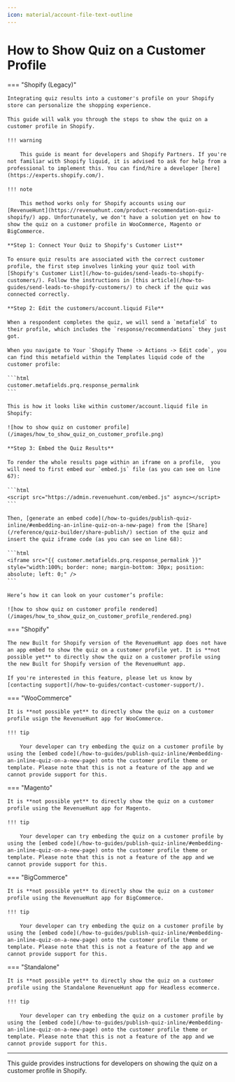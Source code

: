 ```yaml
---
icon: material/account-file-text-outline
---
```


# How to Show Quiz on a Customer Profile

=== "Shopify (Legacy)"

    Integrating quiz results into a customer's profile on your Shopify store can personalize the shopping experience. 

    This guide will walk you through the steps to show the quiz on a customer profile in Shopify.

    !!! warning

        This guide is meant for developers and Shopify Partners. If you're not familiar with Shopify liquid, it is advised to ask for help from a professional to implement this. You can find/hire a developer [here](https://experts.shopify.com/).

    !!! note

        This method works only for Shopify accounts using our [RevenueHunt](https://revenuehunt.com/product-recommendation-quiz-shopify/) app. Unfortunately, we don't have a solution yet on how to show the quiz on a customer profile in WooCommerce, Magento or BigCommerce.

    **Step 1: Connect Your Quiz to Shopify's Customer List**

    To ensure quiz results are associated with the correct customer profile, the first step involves linking your quiz tool with [Shopify's Customer List](/how-to-guides/send-leads-to-shopify-customers/). Follow the instructions in [this article](/how-to-guides/send-leads-to-shopify-customers/) to check if the quiz was connected correctly.

    **Step 2: Edit the customers/account.liquid File**

    When a respondent completes the quiz, we will send a `metafield` to their profile, which includes the `response/recommendations` they just got.

    When you navigate to Your `Shopify Theme -> Actions -> Edit code`, you can find this metafield within the Templates liquid code of the customer profile:

    ```html
    customer.metafields.prq.response_permalink
    ```

    This is how it looks like within customer/account.liquid file in Shopify:

    ![how to show quiz on customer profile](/images/how_to_show_quiz_on_customer_profile.png)

    **Step 3: Embed the Quiz Results**

    To render the whole results page within an iframe on a profile,  you will need to first embed our `embed.js` file (as you can see on line 67):

    ```html
    <script src="https://admin.revenuehunt.com/embed.js" async></script>
    ```

    Then, [generate an embed code](/how-to-guides/publish-quiz-inline/#embedding-an-inline-quiz-on-a-new-page) from the [Share](/reference/quiz-builder/share-publish/) section of the quiz and insert the quiz iframe code (as you can see on line 68):

    ```html
    <iframe src="{{ customer.metafields.prq.response_permalink }}" style="width:100%; border: none; margin-bottom: 30px; position: absolute; left: 0;" />
    ```

    Here’s how it can look on your customer’s profile:

    ![how to show quiz on customer profile rendered](/images/how_to_show_quiz_on_customer_profile_rendered.png)

=== "Shopify"

    The new Built for Shopify version of the RevenueHunt app does not have an app embed to show the quiz on a customer profile yet. It is **not possible yet** to directly show the quiz on a customer profile using the new Built for Shopify version of the RevenueHunt app.
    
    If you're interested in this feature, please let us know by [contacting support](/how-to-guides/contact-customer-support/).

=== "WooCommerce"

    It is **not possible yet** to directly show the quiz on a customer profile usign the RevenueHunt app for WooCommerce.

    !!! tip 

        Your developer can try embeding the quiz on a customer profile by using the [embed code](/how-to-guides/publish-quiz-inline/#embedding-an-inline-quiz-on-a-new-page) onto the customer profile theme or template. Please note that this is not a feature of the app and we cannot provide support for this.

=== "Magento"

    It is **not possible yet** to directly show the quiz on a customer profile using the RevenueHunt app for Magento.

    !!! tip 

        Your developer can try embeding the quiz on a customer profile by using the [embed code](/how-to-guides/publish-quiz-inline/#embedding-an-inline-quiz-on-a-new-page) onto the customer profile theme or template. Please note that this is not a feature of the app and we cannot provide support for this.

=== "BigCommerce"

    It is **not possible yet** to directly show the quiz on a customer profile using the RevenueHunt app for BigCommerce.

    !!! tip 

        Your developer can try embeding the quiz on a customer profile by using the [embed code](/how-to-guides/publish-quiz-inline/#embedding-an-inline-quiz-on-a-new-page) onto the customer profile theme or template. Please note that this is not a feature of the app and we cannot provide support for this.

=== "Standalone"

    It is **not possible yet** to directly show the quiz on a customer profile using the Standalone RevenueHunt app for Headless ecommerce.

    !!! tip 

        Your developer can try embeding the quiz on a customer profile by using the [embed code](/how-to-guides/publish-quiz-inline/#embedding-an-inline-quiz-on-a-new-page) onto the customer profile theme or template. Please note that this is not a feature of the app and we cannot provide support for this.

---
This guide provides instructions for developers on showing the quiz on a customer profile in Shopify.


